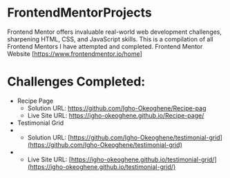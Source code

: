 # FrontendMentorProjects
Frontend Mentor offers invaluable real-world web development challenges, sharpening HTML, CSS, and JavaScript skills.
This is a compilation of all Frontend Mentors I have attempted and completed. 
Frontend Mentor Website [https://www.frontendmentor.io/home]

# Challenges Completed:
- Recipe Page
  - Solution URL: https://github.com/Igho-Okeoghene/Recipe-pag
  - Live Site URL: https://igho-okeoghene.github.io/Recipe-page/
- Testimonial Grid
- - Solution URL: [https://github.com/Igho-Okeoghene/testimonial-grid](https://github.com/Igho-Okeoghene/testimonial-grid)
- - Live Site URL: [https://igho-okeoghene.github.io/testimonial-grid/](https://igho-okeoghene.github.io/testimonial-grid/)
